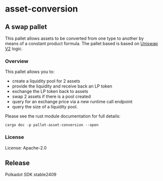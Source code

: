 # asset-conversion

## A swap pallet

This pallet allows assets to be converted from one type to another by means of a constant product formula.
The pallet based is based on [Uniswap V2](https://github.com/Uniswap/v2-core) logic.

### Overview

This pallet allows you to:

  - create a liquidity pool for 2 assets
  - provide the liquidity and receive back an LP token
  - exchange the LP token back to assets
  - swap 2 assets if there is a pool created
  - query for an exchange price via a new runtime call endpoint
  - query the size of a liquidity pool.

Please see the rust module documentation for full details:

`cargo doc -p pallet-asset-conversion --open`

### License

License: Apache-2.0


## Release

Polkadot SDK stable2409
